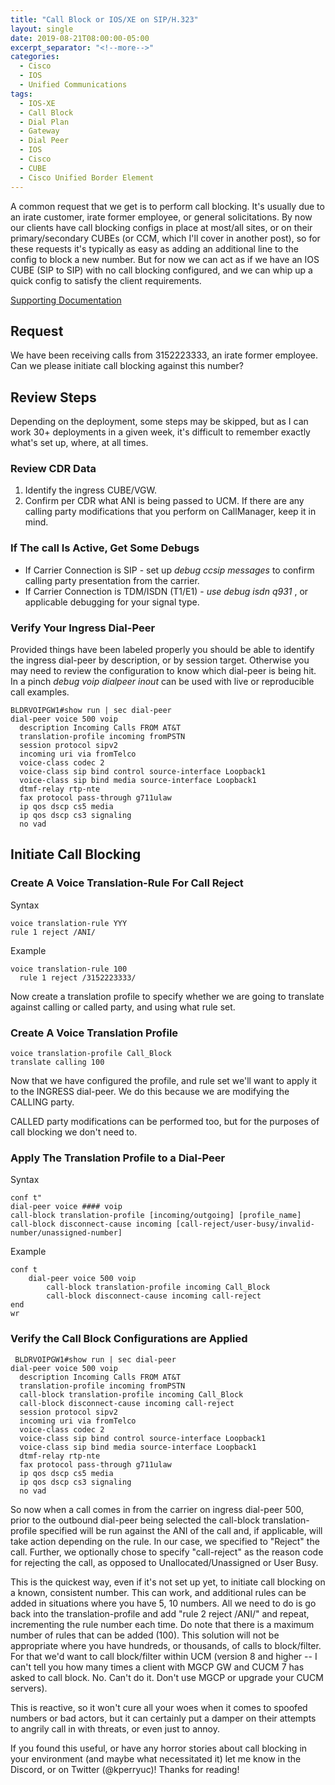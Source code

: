 ```yaml
---
title: "Call Block or IOS/XE on SIP/H.323"
layout: single
date: 2019-08-21T08:00:00-05:00
excerpt_separator: "<!--more-->"
categories:
  - Cisco
  - IOS
  - Unified Communications
tags:
  - IOS-XE
  - Call Block
  - Dial Plan
  - Gateway
  - Dial Peer
  - IOS
  - Cisco
  - CUBE
  - Cisco Unified Border Element
---
```


A common request that we get is to perform call blocking. It's usually due to an irate customer, irate former employee, or general solicitations. By now our clients have call blocking configs in place at most/all sites, or on their primary/secondary CUBEs (or CCM, which I'll cover in another post), so for these requests it's typically as easy as adding an additional line to the config to block a new number. But for now we can act as if we have an IOS CUBE (SIP to SIP) with no call blocking configured, and we can whip up a quick config to satisfy the client requirements.

<!--more-->

[Supporting Documentation](http://www.cisco.com/c/en/us/support/docs/voice/call-routing-dial-plans/64020-number-voice-translation-profiles.html)

## Request
We have been receiving calls from 3152223333, an irate former employee. Can we please initiate call blocking against this number?

## Review Steps
Depending on the deployment, some steps may be skipped, but as I can work 30+ deployments in a given week, it's difficult to remember exactly what's set up, where, at all times.

### Review CDR Data

1. Identify the ingress CUBE/VGW.
2. Confirm per CDR what ANI is being passed to UCM. If there are any calling party modifications that you perform on CallManager, keep it in mind.

### If The call Is Active, Get Some Debugs

- If Carrier Connection is SIP - set up *debug ccsip messages* to confirm calling party presentation from the carrier.
- If Carrier Connection is TDM/ISDN (T1/E1) - *use debug isdn q931* , or applicable debugging for your signal type.

### Verify Your Ingress Dial-Peer

Provided things have been labeled properly you should be able to identify the ingress dial-peer by description, or by session target. Otherwise you may need to review the configuration to know which dial-peer is being hit. In a pinch *debug voip dialpeer inout* can be used with live or reproducible call examples.

```text
BLDRVOIPGW1#show run | sec dial-peer
dial-peer voice 500 voip
  description Incoming Calls FROM AT&T
  translation-profile incoming fromPSTN
  session protocol sipv2
  incoming uri via fromTelco
  voice-class codec 2
  voice-class sip bind control source-interface Loopback1
  voice-class sip bind media source-interface Loopback1
  dtmf-relay rtp-nte
  fax protocol pass-through g711ulaw
  ip qos dscp cs5 media
  ip qos dscp cs3 signaling
  no vad
```

## Initiate Call Blocking

### Create A Voice Translation-Rule For Call Reject

Syntax

```text
voice translation-rule YYY
rule 1 reject /ANI/
```

Example

```text
voice translation-rule 100
  rule 1 reject /3152223333/
```

Now create a translation profile to specify whether we are going to translate against calling or called party, and using what rule set.

### Create A Voice Translation Profile

```text
voice translation-profile Call_Block
translate calling 100
```

Now that we have configured the profile, and rule set we'll want to apply it to the INGRESS dial-peer. We do this because we are modifying the CALLING party.

CALLED party modifications can be performed too, but for the purposes of call blocking we don't need to.

### Apply The Translation Profile to a Dial-Peer

Syntax

```text
conf t"
dial-peer voice #### voip
call-block translation-profile [incoming/outgoing] [profile_name]
call-block disconnect-cause incoming [call-reject/user-busy/invalid-number/unassigned-number]
```

Example

```text
conf t
    dial-peer voice 500 voip
        call-block translation-profile incoming Call_Block
        call-block disconnect-cause incoming call-reject
end
wr
```

### Verify the Call Block Configurations are Applied

```text
 BLDRVOIPGW1#show run | sec dial-peer
dial-peer voice 500 voip
  description Incoming Calls FROM AT&T
  translation-profile incoming fromPSTN
  call-block translation-profile incoming Call_Block
  call-block disconnect-cause incoming call-reject
  session protocol sipv2
  incoming uri via fromTelco
  voice-class codec 2
  voice-class sip bind control source-interface Loopback1
  voice-class sip bind media source-interface Loopback1
  dtmf-relay rtp-nte
  fax protocol pass-through g711ulaw
  ip qos dscp cs5 media
  ip qos dscp cs3 signaling
  no vad
```

So now when a call comes in from the carrier on ingress dial-peer 500, prior to the outbound dial-peer being selected the call-block translation-profile specified will be run against the ANI of the call and, if applicable, will take action depending on the rule. In our case, we specified to "Reject" the call. Further, we optionally chose to specify "call-reject" as the  reason code for rejecting the call, as opposed to Unallocated/Unassigned or User Busy.

This is the quickest way, even if it's not set up yet, to initiate call blocking on a known, consistent number. This can work, and additional rules can be added in situations where you have 5, 10 numbers. All we need to do is go back into the translation-profile and add "rule 2 reject /ANI/" and repeat, incrementing the rule number each time. Do note that there is a maximum number of rules that can be added (100). This solution will not be appropriate where you have hundreds, or thousands, of calls to block/filter. For that we'd want to call block/filter within UCM (version 8 and higher -- I can't tell you how many times a client with MGCP GW and CUCM 7 has asked to call block. No. Can't do it. Don't use MGCP or upgrade your CUCM servers).

This is reactive, so it won't cure all your woes when it comes to spoofed numbers or bad actors, but it can certainly put a damper on their attempts to angrily call in with threats, or even just to annoy.

If you found this useful, or have any horror stories about call blocking in your environment (and maybe what necessitated it) let me know in the Discord, or on Twitter (@kperryuc)! Thanks for reading!
